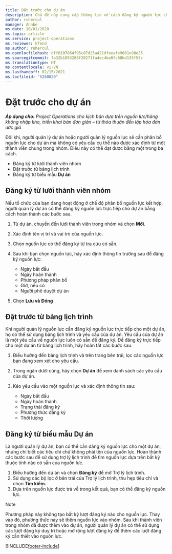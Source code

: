 ```yaml
---
title: Đặt trước cho dự án
description: Chủ đề này cung cấp thông tin về cách đăng ký nguồn lực cho một dự án.
author: ruhercul
manager: Annbe
ms.date: 10/01/2020
ms.topic: article
ms.service: project-operations
ms.reviewer: kfend
ms.author: ruhercul
ms.openlocfilehash: dff8107864f95c87d25a421dfeeafe9081e98e25
ms.sourcegitcommit: fa32b1893286f20271fa4ec4be8fc68bd135f53c
ms.translationtype: HT
ms.contentlocale: vi-VN
ms.lasthandoff: 02/15/2021
ms.locfileid: "5280020"
---
```

# <a name="book-to-a-project"></a>Đặt trước cho dự án

_**Áp dụng cho:** Project Operations cho kịch bản dựa trên nguồn lực/hàng không nhập kho, triển khai bản đơn giản – từ thỏa thuận đến lập hóa đơn ước giá_

Đôi khi, người quản lý dự án hoặc người quản lý nguồn lực sẽ cần phân bổ nguồn lực cho dự án mà không có yêu cầu cụ thể nào được xác định từ một thành viên chung trong nhóm. Điều này có thể đạt được bằng một trong ba cách.

- Đăng ký từ lưới thành viên nhóm
- Đặt trước từ bảng lịch trình
- Đăng ký từ biểu mẫu **Dự án**

## <a name="book-from-the-team-member-grid"></a>Đăng ký từ lưới thành viên nhóm

Nếu tổ chức của bạn đang hoạt động ở chế độ phân bổ nguồn lực kết hợp, người quản lý dự án có thể đăng ký nguồn lực trực tiếp cho dự án bằng cách hoàn thành các bước sau.

1. Từ dự án, chuyển đến lưới thành viên trong nhóm và chọn **Mới**.
2. Xác định tên vị trí và vai trò của nguồn lực.
3. Chọn nguồn lực có thể đăng ký từ tra cứu có sẵn.
4. Sau khi bạn chọn nguồn lực, hãy xác định thông tin trường sau để đăng ký nguồn lực:

    - Ngày bắt đầu
    - Ngày hoàn thành
    - Phương pháp phân bổ
    - Giờ, nếu có
    - Người phê duyệt dự án

6. Chọn **Lưu và Đóng**

## <a name="book-from-the-schedule-board"></a>Đặt trước từ bảng lịch trình

Khi người quản lý nguồn lực cần đăng ký nguồn lực trực tiếp cho một dự án, họ có thể sử dụng bảng lịch trình và yêu cầu của dự án. Yêu cầu của dự án là một yêu cầu về nguồn lực luôn có sẵn để đăng ký. Để đăng ký trực tiếp cho một dự án từ bảng lịch trình, hãy hoàn tất các bước sau.

1. Điều hướng đến bảng lịch trình và trên trang bên trái, lọc các nguồn lực bạn đang xem xét cho yêu cầu.
2. Trong ngăn dưới cùng, hãy chọn **Dự án** để xem danh sách các yêu cầu của dự án.
3. Kéo yêu cầu vào một nguồn lực và xác định thông tin sau:

    - Ngày bắt đầu
    - Ngày hoàn thành
    - Trạng thái đăng ký
    - Phương thức đăng ký
    - Thời lượng

## <a name="book-from-the-project-form"></a>Đăng ký từ biểu mẫu Dự án

Là người quản lý dự án, bạn có thể cần đăng ký nguồn lực cho một dự án, nhưng chỉ biết các tiêu chí chứ không phải tên của nguồn lực. Hoàn thành các bước sau để sử dụng trợ lý lịch trình để tìm nguồn lực dựa trên bất kỳ thuộc tính nào có sẵn của nguồn lực. 

1. Điều hướng đến dự án và chọn **Đăng ký** để mở Trợ lý lịch trình.
2. Sử dụng các bộ lọc ở bên trái của Trợ lý lịch trình, thu hẹp tiêu chí và chọn **Tìm kiếm.**
3. Dựa trên nguồn lực được trả về trong kết quả, bạn có thể đăng ký nguồn lực.

> [!NOTE]
> Phương pháp này không tạo bất kỳ lượt đăng ký nào cho nguồn lực. Thay vào đó, phương thức này sẽ thêm nguồn lực vào nhóm. Sau khi thành viên trong nhóm đã được thêm vào dự án, người quản lý dự án có thể sử dụng các lượt đăng ký duy trì hoặc mở rộng lượt đăng ký để thêm các lượt đăng ký cần thiết vào nguồn lực.


[!INCLUDE[footer-include](../includes/footer-banner.md)]
